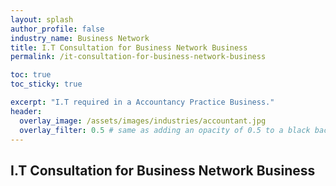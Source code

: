```yaml
---
layout: splash 
author_profile: false 
industry_name: Business Network
title: I.T Consultation for Business Network Business
permalink: /it-consultation-for-business-network-business

toc: true
toc_sticky: true

excerpt: "I.T required in a Accountancy Practice Business."
header:
  overlay_image: /assets/images/industries/accountant.jpg
  overlay_filter: 0.5 # same as adding an opacity of 0.5 to a black background
---
```


## I.T Consultation for Business Network Business